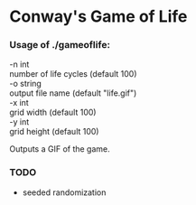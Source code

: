 # Conway's Game of Life

### Usage of ./gameoflife:
 -n int  
  number of life cycles (default 100)  
 -o string  
  output file name (default "life.gif")  
 -x int  
  grid width (default 100)  
 -y int  
  grid height (default 100)  

Outputs a GIF of the game.

### TODO
* seeded randomization
